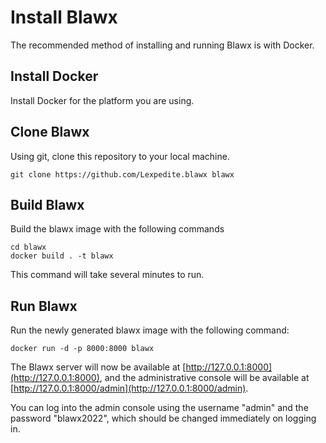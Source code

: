 # Install Blawx

The recommended method of installing and running Blawx is with Docker.

## Install Docker

Install Docker for the platform you are using.

## Clone Blawx

Using git, clone this repository to your local machine.
```
git clone https://github.com/Lexpedite.blawx blawx
```

## Build Blawx

Build the blawx image with the following commands
```
cd blawx
docker build . -t blawx
```

This command will take several minutes to run.

## Run Blawx

Run the newly generated blawx image with the following command:
```
docker run -d -p 8000:8000 blawx
```

The Blawx server will now be available at [http://127.0.0.1:8000](http://127.0.0.1:8000),
and the administrative console will be available at [http://127.0.0.1:8000/admin](http://127.0.0.1:8000/admin).

You can log into the admin console using the username "admin" and the password "blawx2022", which should be
changed immediately on logging in.
